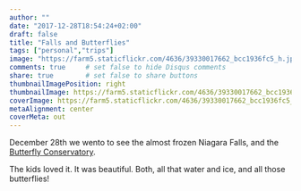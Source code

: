 ```yaml
---
author: ""
date: "2017-12-28T18:54:24+02:00"
draft: false
title: "Falls and Butterflies"
tags: ["personal","trips"]
image: "https://farm5.staticflickr.com/4636/39330017662_bcc1936fc5_h.jpg"
comments: true     # set false to hide Disqus comments
share: true        # set false to share buttons
thumbnailImagePosition: right
thumbnailImage: https://farm5.staticflickr.com/4636/39330017662_bcc1936fc5_h.jpg
coverImage: https://farm5.staticflickr.com/4636/39330017662_bcc1936fc5_h.jpg
metaAlignment: center
coverMeta: out
---
```

December 28th we wento to see the almost frozen Niagara Falls, and the [Butterfly Conservatory](https://www.niagaraparks.com/visit/attractions/butterfly-conservatory/).

<!--more-->

The kids loved it. It was beautiful. Both, all that water and ice, and all those butterflies!

<div id="flickrembed"></div><div style="position:absolute; top:-70px; display:block; text-align:center; z-index:-1;"></div><script src='https://flickrembed.com/embed_v2.js.php?source=flickr&layout=responsive&input=www.flickr.com/photos/jcortell/albums/72157691315895354&sort=5&by=album&theme=default&scale=fill&limit=100&skin=default&autoplay=true'></script>